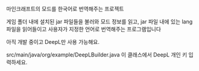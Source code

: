 마인크래프트의 모드를 한국어로 번역해주는 프로젝트

게임 폴더 내에 설치된 jar 파일들을 불러와 모드 정보를 읽고, jar 파일 내에 있는 lang 파일을 읽어들이고 사용자가 지정한 언어로 번역해주는 프로그램입니다

아직 개발 중이고 DeepL만 사용 가능해요.

src/main/java/org/example/DeepLBuilder.java
이 클래스에서 DeepL 개인 키 입력하세요.
